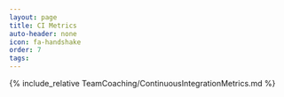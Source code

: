 ```yaml
---
layout: page
title: CI Metrics
auto-header: none
icon: fa-handshake
order: 7
tags: 
---
```


{% include_relative TeamCoaching/ContinuousIntegrationMetrics.md %}